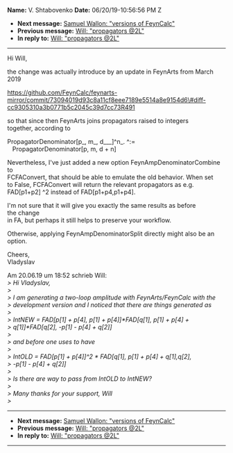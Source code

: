 **Name:** V. Shtabovenko
**Date:** 06/20/19-10:56:56 PM Z

  - **Next message:** [Samuel Wallon: "versions of FeynCalc"](1515.html)
  - **Previous message:** [Will: "propagators @2L"](1513.html)
  - **In reply to:** [Will: "propagators @2L"](1513.html)

-----

Hi Will,  

the change was actually introduce by an update in FeynArts from March
2019  

https://github.com/FeynCalc/feynarts-mirror/commit/73094019d93c8a11cf8eee7189e5514a8e9154d6\#diff-cc9305310a3b0771b5c2045c39d7cc73R491  

so that since then FeynArts joins propagators raised to integers  
together, according to  

PropagatorDenominator[p\_, m\_, d\_\_\_]^n\_. ^:=  
   PropagatorDenominator[p, m, d + n]  

Nevertheless, I've just added a new option FeynAmpDenominatorCombine
to  
FCFAConvert, that should be able to emulate the old behavior. When set  
to False, FCFAConvert will return the relevant propagators as e.g.  
FAD[p1+p2] ^2 instead of FAD[p1+p4,p1+p4].  

I'm not sure that it will give you exactly the same results as before  
the change  
in FA, but perhaps it still helps to preserve your workflow.  

Otherwise, applying FeynAmpDenominatorSplit directly might also be an  
option.  

Cheers,  
Vladyslav  

Am 20.06.19 um 18:52 schrieb Will:  
*\> Hi Vladyslav,*  
*\>*  
*\> I am generating a two-loop amplitude with FeynArts/FeynCalc with
the*  
*\> development version and I noticed that there are things generated
as*  
*\>*  
*\> IntNEW = FAD[p[1] + p[4], p[1] +
p[4]]\*FAD[q[1], p[1] + p[4]
+*  
*\> q[1]]\*FAD[q[2], -p[1] -
p[4] + q[2]]*  
*\>*  
*\> and before one uses to have*  
*\>*  
*\> IntOLD = FAD[p[1] + p[4]]^2 \*
FAD[q[1], p[1] + p[4] +
q[1],q[2],*  
*\> -p[1] - p[4] + q[2]]*  
*\>*  
*\> Is there are way to pass from IntOLD to IntNEW?*  
*\>*  
*\> Many thanks for your support, Will*  
*\>*  

-----

  - **Next message:** [Samuel Wallon: "versions of FeynCalc"](1515.html)
  - **Previous message:** [Will: "propagators @2L"](1513.html)
  - **In reply to:** [Will: "propagators @2L"](1513.html)

-----

